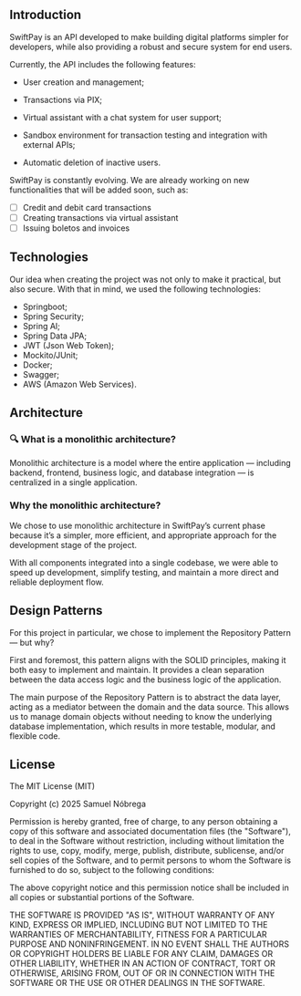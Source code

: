 ## Introduction

SwiftPay is an API developed to make building digital platforms simpler for developers, while also providing a robust and secure system for end users.

Currently, the API includes the following features:

- User creation and management;

- Transactions via PIX;

- Virtual assistant with a chat system for user support;

- Sandbox environment for transaction testing and integration with external APIs;

- Automatic deletion of inactive users.

SwiftPay is constantly evolving. We are already working on new functionalities that will be added soon, such as:

- [ ] Credit and debit card transactions
- [ ] Creating transactions via virtual assistant
- [ ] Issuing boletos and invoices

## Technologies

Our idea when creating the project was not only to make it practical, but also secure. With that in mind, we used the following technologies:

- Springboot;
- Spring Security;
- Spring AI;
- Spring Data JPA;
- JWT (Json Web Token);
- Mockito/JUnit;
- Docker;
- Swagger;
- AWS (Amazon Web Services).

## Architecture

### 🔍 What is a monolithic architecture?

Monolithic architecture is a model where the entire application — including backend, frontend, business logic, and database integration — is centralized in a single application.

### Why the monolithic architecture?

We chose to use monolithic architecture in SwiftPay’s current phase because it’s a simpler, more efficient, and appropriate approach for the development stage of the project.

With all components integrated into a single codebase, we were able to speed up development, simplify testing, and maintain a more direct and reliable deployment flow.

## Design Patterns

For this project in particular, we chose to implement the Repository Pattern — but why?

First and foremost, this pattern aligns with the SOLID principles, making it both easy to implement and maintain. It provides a clean separation between the data access logic and the business logic of the application.

The main purpose of the Repository Pattern is to abstract the data layer, acting as a mediator between the domain and the data source. This allows us to manage domain objects without needing to know the underlying database implementation, which results in more testable, modular, and flexible code.

## License

The MIT License (MIT)

Copyright (c) 2025 Samuel Nóbrega

Permission is hereby granted, free of charge, to any person obtaining a copy of this software and associated documentation files (the "Software"), to deal in the Software without restriction, including without limitation the rights to use, copy, modify, merge, publish, distribute, sublicense, and/or sell copies of the Software, and to permit persons to whom the Software is furnished to do so, subject to the following conditions:

The above copyright notice and this permission notice shall be included in all copies or substantial portions of the Software.

THE SOFTWARE IS PROVIDED "AS IS", WITHOUT WARRANTY OF ANY KIND, EXPRESS OR IMPLIED, INCLUDING BUT NOT LIMITED TO THE WARRANTIES OF MERCHANTABILITY, FITNESS FOR A PARTICULAR PURPOSE AND NONINFRINGEMENT. IN NO EVENT SHALL THE AUTHORS OR COPYRIGHT HOLDERS BE LIABLE FOR ANY CLAIM, DAMAGES OR OTHER LIABILITY, WHETHER IN AN ACTION OF CONTRACT, TORT OR OTHERWISE, ARISING FROM, OUT OF OR IN CONNECTION WITH THE SOFTWARE OR THE USE OR OTHER DEALINGS IN THE SOFTWARE.

